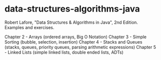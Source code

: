 # data-structures-algorithms-java
Robert Lafore, "Data Structures &amp; Algorithms in Java", 2nd Edition.
Examples and exercises.

Chapter 2 - Arrays (ordered arrays, Big O Notation)
Chapter 3 - Simple Sorting (bubble, selection, insertion)
Chapter 4 - Stacks and Queues (stacks, queues, priority queues, parsing arithmetic expressions)
Chapter 5 - Linked Lists (simple linked lists, double ended lists, ADTs)
